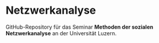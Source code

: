# Netzwerkanalyse

GitHub-Repository für das Seminar **Methoden der sozialen Netzwerkanalyse** an der Universität Luzern.

